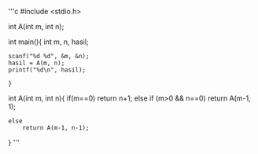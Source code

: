 '''c
#include <stdio.h>

int A(int m, int n);

int main(){
	int m, n, hasil;
	
	scanf("%d %d", &m, &n);
	hasil = A(m, n);
	printf("%d\n", hasil);
	
	}
	
int A(int m, int n){
	if(m==0)
		return n+1;
	else if (m>0 && n==0)
		return A(m-1, 1);
	
	else
		return A(m-1, n-1);
	
}
'''
